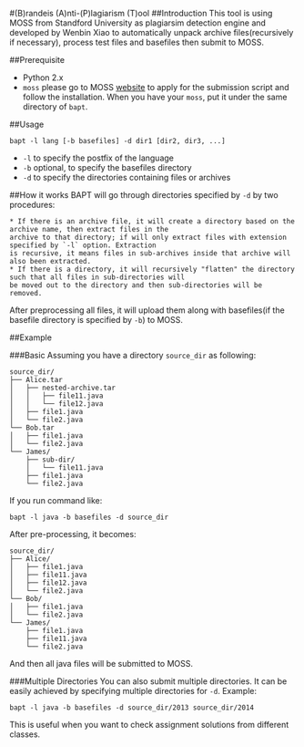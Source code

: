 #(B)randeis (A)nti-(P)lagiarism (T)ool
##Introduction
This tool is using MOSS from Standford University as plagiarsim detection engine and developed by Wenbin Xiao to automatically 
unpack archive files(recursively if necessary), process test files and basefiles then submit to MOSS.

##Prerequisite

* Python 2.x
* `moss` please go to MOSS [website](http://theory.stanford.edu/~aiken/moss/) to apply for the submission script 
and follow the installation. When you have your `moss`, put it under the same directory of `bapt`.

##Usage

    bapt -l lang [-b basefiles] -d dir1 [dir2, dir3, ...]

* `-l` to specify the postfix of the language
* `-b` optional, to specify the basefiles directory 
* `-d` to specify the directories containing files or archives

##How it works
BAPT will go through directories specified by `-d` by two procedures:

    * If there is an archive file, it will create a directory based on the archive name, then extract files in the 
    archive to that directory; if will only extract files with extension specified by `-l` option. Extraction
    is recursive, it means files in sub-archives inside that archive will also been extracted.
    * If there is a directory, it will recursively "flatten" the directory such that all files in sub-directories will
    be moved out to the directory and then sub-directories will be removed.

After preprocessing all files, it will upload them along with basefiles(if the basefile directory is specified by 
        `-b`) to MOSS.

##Example

###Basic
Assuming you have a directory `source_dir` as following:

    source_dir/
    ├── Alice.tar
    │   ├── nested-archive.tar
    │   │   ├── file11.java
    │   │   └── file12.java
    │   ├── file1.java
    │   └── file2.java
    └── Bob.tar
    │   ├── file1.java
    │   └── file2.java
    └── James/
        ├── sub-dir/
        │   └── file11.java
        ├── file1.java
        └── file2.java
 
If you run command like:

    bapt -l java -b basefiles -d source_dir

After pre-processing, it becomes:

    source_dir/
    ├── Alice/
    │   ├── file1.java
    │   ├── file11.java
    │   ├── file12.java
    │   └── file2.java
    └── Bob/
    │   ├── file1.java
    │   └── file2.java
    └── James/
        ├── file1.java
        ├── file11.java
        └── file2.java

And then all java files will be submitted to MOSS.

###Multiple Directories
You can also submit multiple directories. It can be easily achieved by specifying multiple directories for `-d`.
Example: 

    bapt -l java -b basefiles -d source_dir/2013 source_dir/2014

This is useful when you want to check assignment solutions from different classes. 

